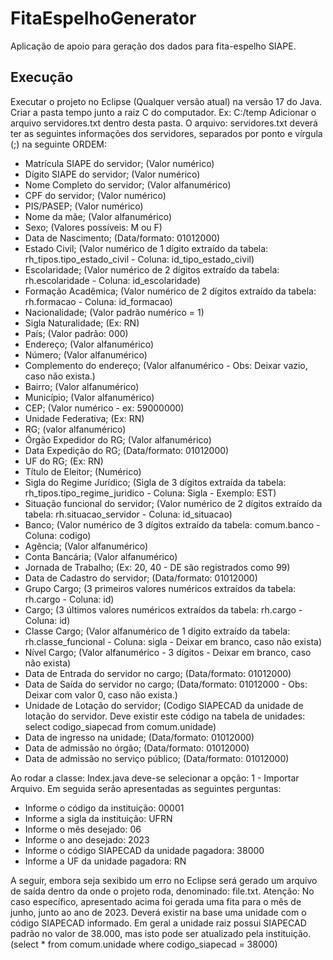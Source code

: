 # FitaEspelhoGenerator
Aplicação de apoio para geração dos dados para fita-espelho SIAPE.

## Execução
Executar o projeto no Eclipse (Qualquer versão atual) na versão 17 do Java.
Criar a pasta tempo junto a raiz C do computador. Ex: C:/temp
Adicionar o arquivo servidores.txt dentro desta pasta.
O arquivo: servidores.txt deverá ter as seguintes informações dos servidores, separados por ponto e vírgula (;) na seguinte ORDEM:

- Matrícula SIAPE do servidor; (Valor numérico)
- Dígito SIAPE do servidor; (Valor numérico)
- Nome Completo do servidor; (Valor alfanumérico)
- CPF do servidor; (Valor numérico)
- PIS/PASEP; (Valor numérico)
- Nome da mãe; (Valor alfanumérico)
- Sexo; (Valores possíveis: M ou F)
- Data de Nascimento; (Data/formato: 01012000) 
- Estado Civil; (Valor numérico de 1 dígito extraído da tabela: rh_tipos.tipo_estado_civil - Coluna: id_tipo_estado_civil)
- Escolaridade; (Valor numérico de 2 dígitos extraído da tabela: rh.escolaridade - Coluna: id_escolaridade)
- Formação Acadêmica; (Valor numérico de 2 dígitos extraído da tabela: rh.formacao - Coluna: id_formacao)
- Nacionalidade; (Valor padrão numérico = 1)
- Sigla Naturalidade; (Ex: RN)
- País; (Valor padrão: 000)
- Endereço; (Valor alfanumérico)
- Número; (Valor alfanumérico)
- Complemento do endereço; (Valor alfanumérico - Obs: Deixar vazio, caso não exista.)
- Bairro; (Valor alfanumérico)
- Município; (Valor alfanumérico)
- CEP; (Valor numérico - ex: 59000000)
- Unidade Federativa; (Ex: RN)
- RG; (valor alfanumérico)
- Órgão Expedidor do RG; (Valor alfanumérico)
- Data Expedição do RG; (Data/formato: 01012000)
- UF do RG; (Ex: RN)
- Título de Eleitor; (Numérico)
- Sigla do Regime Jurídico; (Sigla de 3 dígitos extraída da tabela: rh_tipos.tipo_regime_juridico - Coluna: Sigla - Exemplo: EST)
- Situação funcional do servidor; (Valor numérico de 2 dígitos extraído da tabela: rh.situacao_servidor - Coluna: id_situacao)
- Banco; (Valor numérico de 3 dígitos extraído da tabela: comum.banco - Coluna: codigo)
- Agência; (Valor alfanumérico) 
- Conta Bancária; (Valor alfanumérico)
- Jornada de Trabalho; (Ex: 20, 40 - DE são registrados como 99)
- Data de Cadastro do servidor; (Data/formato: 01012000)
- Grupo Cargo; (3 primeiros valores numéricos extraídos da tabela: rh.cargo - Coluna: id)
- Cargo; (3 últimos valores numéricos extraídos da tabela: rh.cargo - Coluna: id)
- Classe Cargo; (Valor alfanumérico de 1 dígito extraído da tabela: rh.classe_funcional - Coluna: sigla - Deixar em branco, caso não exista)
- Nível Cargo; (Valor alfanumérico - 3 dígitos - Deixar em branco, caso não exista)
- Data de Entrada do servidor no cargo; (Data/formato: 01012000)
- Data de Saída do servidor no cargo; (Data/formato: 01012000 - Obs: Deixar com valor 0, caso não exista.) 
- Unidade de Lotação do servidor; (Codigo SIAPECAD da unidade de lotação do servidor. Deve existir este código na tabela de unidades: select codigo_siapecad from comum.unidade)	
- Data de ingresso na unidade; (Data/formato: 01012000)
- Data de admissão no órgão; (Data/formato: 01012000)
- Data de admissão no serviço público; (Data/formato: 01012000) 

Ao rodar a classe: Index.java deve-se selecionar a opção: 1 - Importar Arquivo.
Em seguida serão apresentadas as seguintes perguntas:
- Informe o código da instituição: 00001
- Informe a sigla da instituição: UFRN
- Informe o mês desejado: 06
- Informe o ano desejado: 2023
- Informe o código SIAPECAD da unidade pagadora: 38000
- Informe a UF da unidade pagadora: RN

A seguir, embora seja sexibido um erro no Eclipse será gerado um arquivo de saída dentro da onde o projeto roda, denominado: file.txt. 
Atenção: No caso específico, apresentado acima foi gerada uma fita para o mês de junho, junto ao ano de 2023.
Deverá existir na base uma unidade com o código SIAPECAD informado. Em geral a unidade raiz possui SIAPECAD padrão no valor de 38.000, mas isto pode ser atualizado pela instituição. (select * from comum.unidade where codigo_siapecad = 38000)

